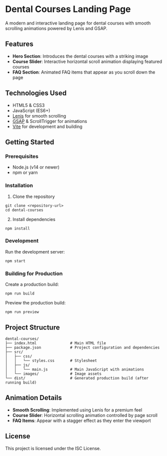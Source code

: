 # Dental Courses Landing Page

A modern and interactive landing page for dental courses with smooth scrolling animations powered by Lenis and GSAP.

## Features

- **Hero Section**: Introduces the dental courses with a striking image
- **Course Slider**: Interactive horizontal scroll animation displaying featured courses
- **FAQ Section**: Animated FAQ items that appear as you scroll down the page

## Technologies Used

- HTML5 & CSS3
- JavaScript (ES6+)
- [Lenis](https://github.com/studio-freight/lenis) for smooth scrolling
- [GSAP](https://greensock.com/gsap/) & ScrollTrigger for animations
- [Vite](https://vitejs.dev/) for development and building

## Getting Started

### Prerequisites

- Node.js (v14 or newer)
- npm or yarn

### Installation

1. Clone the repository
```
git clone <repository-url>
cd dental-courses
```

2. Install dependencies
```
npm install
```

### Development

Run the development server:
```
npm start
```

### Building for Production

Create a production build:
```
npm run build
```

Preview the production build:
```
npm run preview
```

## Project Structure

```
dental-courses/
├── index.html               # Main HTML file
├── package.json             # Project configuration and dependencies
├── src/
│   ├── css/
│   │   └── styles.css       # Stylesheet
│   ├── js/
│   │   └── main.js          # Main JavaScript with animations
│   └── images/              # Image assets
└── dist/                    # Generated production build (after running build)
```

## Animation Details

- **Smooth Scrolling**: Implemented using Lenis for a premium feel
- **Course Slider**: Horizontal scrolling animation controlled by page scroll
- **FAQ Items**: Appear with a stagger effect as they enter the viewport

## License

This project is licensed under the ISC License.
